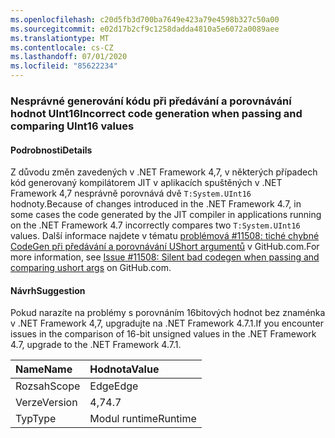 ```yaml
---
ms.openlocfilehash: c20d5fb3d700ba7649e423a79e4598b327c50a00
ms.sourcegitcommit: e02d17b2cf9c1258dadda4810a5e6072a0089aee
ms.translationtype: MT
ms.contentlocale: cs-CZ
ms.lasthandoff: 07/01/2020
ms.locfileid: "85622234"
---
```

### <a name="incorrect-code-generation-when-passing-and-comparing-uint16-values"></a><span data-ttu-id="d51a3-101">Nesprávné generování kódu při předávání a porovnávání hodnot UInt16</span><span class="sxs-lookup"><span data-stu-id="d51a3-101">Incorrect code generation when passing and comparing UInt16 values</span></span>

#### <a name="details"></a><span data-ttu-id="d51a3-102">Podrobnosti</span><span class="sxs-lookup"><span data-stu-id="d51a3-102">Details</span></span>

<span data-ttu-id="d51a3-103">Z důvodu změn zavedených v .NET Framework 4,7, v některých případech kód generovaný kompilátorem JIT v aplikacích spuštěných v .NET Framework 4,7 nesprávně porovnává dvě <code>T:System.UInt16</code> hodnoty.</span><span class="sxs-lookup"><span data-stu-id="d51a3-103">Because of changes introduced in the .NET Framework 4.7, in some cases the code generated by the JIT compiler in applications running on the .NET Framework 4.7 incorrectly compares two <code>T:System.UInt16</code> values.</span></span> <span data-ttu-id="d51a3-104">Další informace najdete v tématu [problémová #11508: tiché chybné CodeGen při předávání a porovnávání UShort argumentů](https://github.com/dotnet/coreclr/issues/11508) v GitHub.com.</span><span class="sxs-lookup"><span data-stu-id="d51a3-104">For more information, see [Issue #11508: Silent bad codegen when passing and comparing ushort args](https://github.com/dotnet/coreclr/issues/11508) on GitHub.com.</span></span>

#### <a name="suggestion"></a><span data-ttu-id="d51a3-105">Návrh</span><span class="sxs-lookup"><span data-stu-id="d51a3-105">Suggestion</span></span>

<span data-ttu-id="d51a3-106">Pokud narazíte na problémy s porovnáním 16bitových hodnot bez znaménka v .NET Framework 4,7, upgradujte na .NET Framework 4.7.1.</span><span class="sxs-lookup"><span data-stu-id="d51a3-106">If you encounter issues in the comparison of 16-bit unsigned values in the .NET Framework 4.7, upgrade to the .NET Framework 4.7.1.</span></span>

| <span data-ttu-id="d51a3-107">Name</span><span class="sxs-lookup"><span data-stu-id="d51a3-107">Name</span></span>    | <span data-ttu-id="d51a3-108">Hodnota</span><span class="sxs-lookup"><span data-stu-id="d51a3-108">Value</span></span>       |
|:--------|:------------|
| <span data-ttu-id="d51a3-109">Rozsah</span><span class="sxs-lookup"><span data-stu-id="d51a3-109">Scope</span></span>   |<span data-ttu-id="d51a3-110">Edge</span><span class="sxs-lookup"><span data-stu-id="d51a3-110">Edge</span></span>|
|<span data-ttu-id="d51a3-111">Verze</span><span class="sxs-lookup"><span data-stu-id="d51a3-111">Version</span></span>|<span data-ttu-id="d51a3-112">4,7</span><span class="sxs-lookup"><span data-stu-id="d51a3-112">4.7</span></span>|
|<span data-ttu-id="d51a3-113">Typ</span><span class="sxs-lookup"><span data-stu-id="d51a3-113">Type</span></span>|<span data-ttu-id="d51a3-114">Modul runtime</span><span class="sxs-lookup"><span data-stu-id="d51a3-114">Runtime</span></span>|

